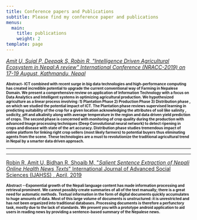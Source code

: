 ```yaml
---
title: Conference papers and Publications
subtitle: Please find my conference paper and publications
menus:
  main:
    title: publications
    weight: 2
template: page
---
```

[_Amit U, Sujal P, Deepak S, Robin R, "Intelligence Driven Agricultural Ecosystem in Nepal:A review" International Conference (NRACC-2019) on 17-19 August, Kathmandu, Nepal_](https://www.researchgate.net/publication/335489597_Intelligence_driven_Agricultural_Ecosystem_A_Review)

<p style="font-size:10px;font-weight:bold;">Abstract- ICT combined with recent surge in big data technologies and high-performance computing has created incredible potential to upgrade the current conventional way of Farming in Nepalese Domain. We present a comprehensive review on application of Information Technology with a focus on Data Analytics and Intelligent systems in optimizing agricultural production. We hypothesized agriculture as a linear process involving :1) Plantation Phase 2) Production Phase 3) Distribution phase , on which we studied the potential impact of ICT. The Plantation phase reviews supervised learning in predicting suitability of the crop for a given location acknowledging the attributes of soil like salinity , sodicity, pH and alkalinity along with average temperature in the region and data driven yield prediction of crops. The second phase is concerned with monitoring of crop quality during the production with advanced Image processing techniques (Deep Convolutional neural network) to detect ripening in crops and disease with state of the art accuracy. Distribution phase studies tremendous impact of online platform for linking right crop sellers (most likely farmers) to potential buyers thus eliminating agents from the scene. These technologies are a must to revolutionize the traditional agricultural trend in Nepal by a smarter data driven approach.</p>



<hr>

<hr>

[Robin R, Amit U, Bidhan R, Shoaib M, "_Salient Sentence Extraction of Nepali Online Health News Texts_" International Journal of Advanced Social Sciences (IJAHSS) , April, 2019](http://ictaes.org/wp-content/uploads/2019/07/4_21-26Salient-Sentence-Extraction-of-Nepali-Online-Health-News-Texts.pdf)


<p style="font-size:10px;font-weight:bold;">Abstract --Exponential growth of the Nepali language content has made information processing and retrieval prominent. We cannot possibly create summaries of all of the text manually; there is a great need for automatic methods. Textual information in the form of digital documents quickly accumulates to huge amounts of data. Most of this large volume of documents is unstructured: it is unrestricted and has not been organized into traditional databases. Processing documents is therefore a perfunctory task, mostly due to the lack of standards. We present you with a prototype android application to aid users in reading news by providing a sentence-based summary of the Nepalese news.</p>
